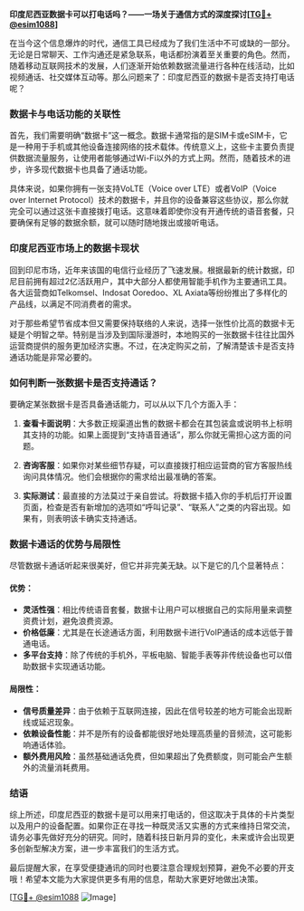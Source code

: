 **印度尼西亚数据卡可以打电话吗？——一场关于通信方式的深度探讨[[TG💪+ @esim1088](https://t.me/s/esim1088)]**

在当今这个信息爆炸的时代，通信工具已经成为了我们生活中不可或缺的一部分。无论是日常聊天、工作沟通还是紧急联系，电话都扮演着至关重要的角色。然而，随着移动互联网技术的发展，人们逐渐开始依赖数据流量进行各种在线活动，比如视频通话、社交媒体互动等。那么问题来了：印度尼西亚的数据卡是否支持打电话呢？

### 数据卡与电话功能的关联性

首先，我们需要明确“数据卡”这一概念。数据卡通常指的是SIM卡或eSIM卡，它是一种用于手机或其他设备连接网络的技术载体。传统意义上，这些卡主要负责提供数据流量服务，让使用者能够通过Wi-Fi以外的方式上网。然而，随着技术的进步，许多现代数据卡也具备了通话功能。

具体来说，如果你拥有一张支持VoLTE（Voice over LTE）或者VoIP（Voice over Internet Protocol）技术的数据卡，并且你的设备兼容这些协议，那么你就完全可以通过这张卡直接拨打电话。这意味着即使你没有开通传统的语音套餐，只要确保有足够的数据余额，就可以随时随地拨出或接听电话。

### 印度尼西亚市场上的数据卡现状

回到印尼市场，近年来该国的电信行业经历了飞速发展。根据最新的统计数据，印尼目前拥有超过2亿活跃用户，其中大部分人都使用智能手机作为主要通讯工具。各大运营商如Telkomsel、Indosat Ooredoo、XL Axiata等纷纷推出了多样化的产品线，以满足不同消费者的需求。

对于那些希望节省成本但又需要保持联络的人来说，选择一张性价比高的数据卡无疑是个明智之举。特别是当涉及到国际漫游时，本地购买的一张数据卡往往比国外运营商提供的服务更加经济实惠。不过，在决定购买之前，了解清楚该卡是否支持通话功能是非常必要的。

### 如何判断一张数据卡是否支持通话？

要确定某张数据卡是否具备通话能力，可以从以下几个方面入手：

1. **查看卡面说明**：大多数正规渠道出售的数据卡都会在其包装盒或说明书上标明其支持的功能。如果上面提到“支持语音通话”，那么你就无需担心这方面的问题。
   
2. **咨询客服**：如果你对某些细节存疑，可以直接拨打相应运营商的官方客服热线询问具体情况。他们会根据你的需求给出最准确的答案。

3. **实际测试**：最直接的方法莫过于亲自尝试。将数据卡插入你的手机后打开设置页面，检查是否有新增加的选项如“呼叫记录”、“联系人”之类的内容出现。如果有，则表明该卡确实支持通话。

### 数据卡通话的优势与局限性

尽管数据卡通话听起来很美好，但它并非完美无缺。以下是它的几个显著特点：

#### 优势：
- **灵活性强**：相比传统语音套餐，数据卡让用户可以根据自己的实际用量来调整资费计划，避免浪费资源。
- **价格低廉**：尤其是在长途通话方面，利用数据卡进行VoIP通话的成本远低于普通电话。
- **多平台支持**：除了传统的手机外，平板电脑、智能手表等非传统设备也可以借助数据卡实现通话功能。

#### 局限性：
- **信号质量差异**：由于依赖于互联网连接，因此在信号较差的地方可能会出现断线或延迟现象。
- **依赖设备性能**：并不是所有的设备都能很好地处理高质量的音频流，这可能影响通话体验。
- **额外费用风险**：虽然基础通话免费，但如果超出了免费额度，则可能会产生额外的流量消耗费用。

### 结语

综上所述，印度尼西亚的数据卡是可以用来打电话的，但这取决于具体的卡片类型以及用户的设备配置。如果你正在寻找一种既灵活又实惠的方式来维持日常交流，请务必事先做好充分的研究。同时，随着科技日新月异的变化，未来或许会出现更多创新型解决方案，进一步丰富我们的生活方式。

最后提醒大家，在享受便捷通讯的同时也要注意合理规划预算，避免不必要的开支哦！希望本文能为大家提供更多有用的信息，帮助大家更好地做出决策。

[[TG💪+ @esim1088](https://t.me/s/esim1088) ![Image](https://i.postimg.cc/4NQfJmqS/Snipaste-2025-05-13-00-14-12.png)]